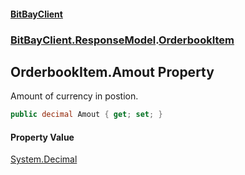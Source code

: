 #### [BitBayClient](./index.md 'index')
### [BitBayClient.ResponseModel](./BitBayClient-ResponseModel.md 'BitBayClient.ResponseModel').[OrderbookItem](./BitBayClient-ResponseModel-OrderbookItem.md 'BitBayClient.ResponseModel.OrderbookItem')
## OrderbookItem.Amout Property
Amount of currency in postion.  
```csharp
public decimal Amout { get; set; }
```
#### Property Value
[System.Decimal](https://docs.microsoft.com/en-us/dotnet/api/System.Decimal 'System.Decimal')  
